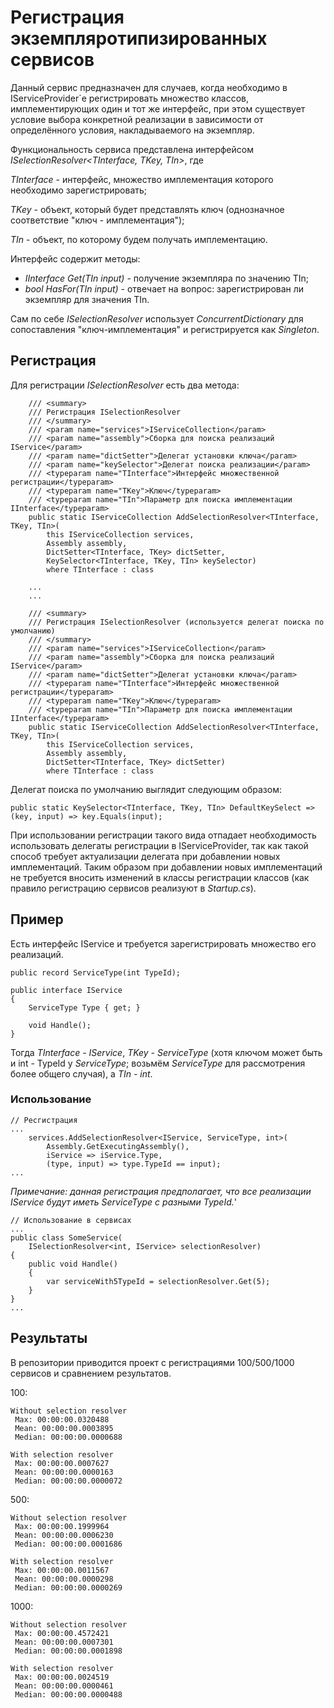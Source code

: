 # Регистрация экземпляротипизированных сервисов

Данный сервис предназначен для случаев, когда необходимо в IServiceProvider`е регистрировать множество классов, имплементирующих один и тот же интерфейс, при этом существует условие выбора конкретной реализации в зависимости от определённого условия, накладываемого на экземпляр.

Функциональность сервиса представлена интерфейсом _ISelectionResolver<TInterface, TKey, TIn>_, где

_TInterface_ - интерфейс, множество имплементация которого необходимо зарегистрировать;

_TKey_ - объект, который будет представлять ключ (однозначное соответствие "ключ - имплементация");

_TIn_ - объект, по которому будем получать имплементацию.

Интерфейс содержит методы:
- _IInterface Get(TIn input)_ - получение экземпляра по значению TIn;
- _bool HasFor(TIn input)_ - отвечает на вопрос: зарегистрирован ли экземпляр для значения TIn.

Сам по себе _ISelectionResolver_ использует _ConcurrentDictionary_ для сопоставления "ключ-имплементация" и регистрируется как _Singleton_.

## Регистрация

Для регистрации _ISelectionResolver_ есть два метода:

```
    /// <summary>
    /// Регистрация ISelectionResolver
    /// </summary>
    /// <param name="services">IServiceCollection</param>
    /// <param name="assembly">Сборка для поиска реализаций IService</param>
    /// <param name="dictSetter">Делегат установки ключа</param>
    /// <param name="keySelector">Делегат поиска реализации</param>
    /// <typeparam name="TInterface">Интерфейс множественной регистрации</typeparam>
    /// <typeparam name="TKey">Ключ</typeparam>
    /// <typeparam name="TIn">Параметр для поиска имплементации IInterface</typeparam>
    public static IServiceCollection AddSelectionResolver<TInterface, TKey, TIn>(
        this IServiceCollection services,
        Assembly assembly,
        DictSetter<TInterface, TKey> dictSetter,
        KeySelector<TInterface, TKey, TIn> keySelector)
        where TInterface : class
        
    ...
    ...
    
    /// <summary>
    /// Регистрация ISelectionResolver (используется делегат поиска по умолчанию)
    /// </summary>
    /// <param name="services">IServiceCollection</param>
    /// <param name="assembly">Сборка для поиска реализаций IService</param>
    /// <param name="dictSetter">Делегат установки ключа</param>
    /// <typeparam name="TInterface">Интерфейс множественной регистрации</typeparam>
    /// <typeparam name="TKey">Ключ</typeparam>
    /// <typeparam name="TIn">Параметр для поиска имплементации IInterface</typeparam>
    public static IServiceCollection AddSelectionResolver<TInterface, TKey, TIn>(
        this IServiceCollection services,
        Assembly assembly,
        DictSetter<TInterface, TKey> dictSetter)
        where TInterface : class
```
Делегат поиска по умолчанию выглядит следующим образом:
```
public static KeySelector<TInterface, TKey, TIn> DefaultKeySelect => (key, input) => key.Equals(input);
```

При использовании регистрации такого вида отпадает необходимость использовать делегаты регистрации в IServiceProvider, так как такой способ требует актуализации делегата при добавлении новых имплементаций.
Таким образом при добавлении новых имплементаций не требуется вносить изменений в классы регистрации классов (как правило регистрацию сервисов реализуют в _Startup.cs_).

## Пример

Есть интерфейс IService и требуется зарегистрировать множество его реализаций.

```
public record ServiceType(int TypeId);

public interface IService
{
    ServiceType Type { get; }

    void Handle();
}

```

Тогда _TInterface - IService_, _TKey - ServiceType_ (хотя ключом может быть и int - TypeId у _ServiceType_; возьмём _ServiceType_ для рассмотрения более общего случая), а _TIn - int_.

### Использование

```
// Ресгистрация
...
    services.AddSelectionResolver<IService, ServiceType, int>(
        Assembly.GetExecutingAssembly(),
        iService => iService.Type,
        (type, input) => type.TypeId == input);
...
```
_Примечание: данная регистрация предполагает, что все реализации IService будут иметь ServiceType с разными TypeId._'

```
// Использование в сервисах
...
public class SomeService(
    ISelectionResolver<int, IService> selectionResolver)
{
    public void Handle()
    {
        var serviceWith5TypeId = selectionResolver.Get(5);
    }
}
...
```

## Результаты
В репозитории приводится проект с регистрациями 100/500/1000 сервисов и сравнением результатов.

100:
```
Without selection resolver
 Max: 00:00:00.0320488
 Mean: 00:00:00.0003895
 Median: 00:00:00.0000688
 
With selection resolver
 Max: 00:00:00.0007627
 Mean: 00:00:00.0000163
 Median: 00:00:00.0000072
```

500:
```
Without selection resolver
 Max: 00:00:00.1999964
 Mean: 00:00:00.0006230
 Median: 00:00:00.0001686
 
With selection resolver
 Max: 00:00:00.0011567
 Mean: 00:00:00.0000298
 Median: 00:00:00.0000269
```

1000:
```
Without selection resolver
 Max: 00:00:00.4572421
 Mean: 00:00:00.0007301
 Median: 00:00:00.0001898
 
With selection resolver
 Max: 00:00:00.0024519
 Mean: 00:00:00.0000461
 Median: 00:00:00.0000488
```
